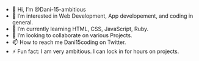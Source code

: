 - 👋 Hi, I’m @Dani-15-ambitious
- 👀 I’m interested in Web Development, App developement, and coding in general.
- 🌱 I’m currently learning HTML, CSS, JavaScript, Ruby.
- 💞️ I’m looking to collaborate on various Projects.
- 📫 How to reach me Dani15coding on Twitter.
- ⚡ Fun fact: I am very ambitious. I can lock in for hours on projects.

<!---
Dani-15-ambitious/Dani-15-ambitious is a ✨ special ✨ repository because its `README.md` (this file) appears on your GitHub profile.
You can click the Preview link to take a look at your changes.
--->
